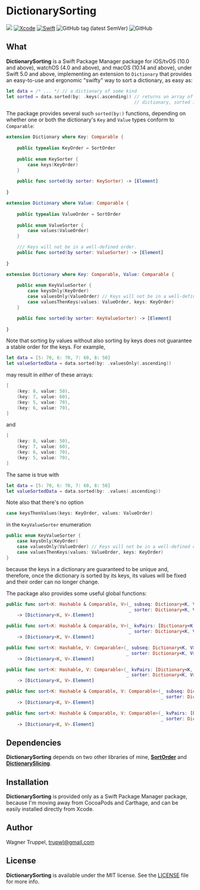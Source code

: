 # DictionarySorting
![](https://img.shields.io/badge/platforms-iOS%2010%20%7C%20tvOS%2010%20%7C%20watchOS%204%20%7C%20macOS%2010.14-red)
[![Xcode](https://img.shields.io/badge/Xcode-11-blueviolet.svg)](https://developer.apple.com/xcode)
[![Swift](https://img.shields.io/badge/Swift-5.0-orange.svg)](https://swift.org)
![GitHub tag (latest SemVer)](https://img.shields.io/github/v/tag/wltrup/DictionarySorting)
![GitHub](https://img.shields.io/github/license/wltrup/DictionarySorting)

## What

**DictionarySorting** is a Swift Package Manager package for iOS/tvOS (10.0 and above), watchOS (4.0 and above), and macOS (10.14 and above), under Swift 5.0 and above,  implementing an extension to `Dictionary` that provides an easy-to-use and ergonomic "swifty" way to sort a dictionary, as easy as:
```swift
let data = /* ... */ // a dictionary of some kind
let sorted = data.sorted(by: .keys(.ascending)) // returns an array of the elements stored in the
                                                // dictionary, sorted in ascending order of their keys
```

The package provides several such ```sorted(by:)``` functions, depending on whether one or both the dictionary's `Key` and `Value` types conform to `Comparable`:
```swift
extension Dictionary where Key: Comparable {
    
    public typealias KeyOrder = SortOrder
    
    public enum KeySorter {
        case keys(KeyOrder)
    }
    
    public func sorted(by sorter: KeySorter) -> [Element]
    
}

extension Dictionary where Value: Comparable {
    
    public typealias ValueOrder = SortOrder
    
    public enum ValueSorter {
        case values(ValueOrder)
    }

    /// Keys will not be in a well-defined order.
    public func sorted(by sorter: ValueSorter) -> [Element]
    
}

extension Dictionary where Key: Comparable, Value: Comparable {
    
    public enum KeyValueSorter {
        case keysOnly(KeyOrder)
        case valuesOnly(ValueOrder) // Keys will not be in a well-defined order.
        case valuesThenKeys(values: ValueOrder, keys: KeyOrder)
    }

    public func sorted(by sorter: KeyValueSorter) -> [Element]
    
}
```

Note that sorting by values without also sorting by keys does not guarantee a stable order for the keys. For example, 
```swift
let data = [5: 70, 6: 70, 7: 60, 8: 50]
let valueSortedData = data.sorted(by: .valuesOnly(.ascending))
```
may result in *either* of these arrays:
```swift
[
    (key: 8, value: 50),
    (key: 7, value: 60),
    (key: 5, value: 70),
    (key: 6, value: 70),
]
```
and
```swift
[
    (key: 8, value: 50),
    (key: 7, value: 60),
    (key: 6, value: 70),
    (key: 5, value: 70),
]
```

The same is true with
```swift
let data = [5: 70, 6: 70, 7: 60, 8: 50]
let valueSortedData = data.sorted(by: .values(.ascending))
```

Note also that there's no option
```swift
case keysThenValues(keys: KeyOrder, values: ValueOrder)
```
in the `KeyValueSorter` enumeration
```swift
public enum KeyValueSorter {
    case keysOnly(KeyOrder)
    case valuesOnly(ValueOrder) // Keys will not be in a well-defined order.
    case valuesThenKeys(values: ValueOrder, keys: KeyOrder)
}
```
because the keys in a dictionary are guaranteed to be unique and, therefore, once the dictionary is sorted by its keys, its values will be fixed and their order can no longer change.

The package also provides some useful global functions: 
```swift
public func sort<K: Hashable & Comparable, V>(_ subseq: Dictionary<K, V>.SubSequence,
                                              _ sorter: Dictionary<K, V>.KeySorter)
    -> [Dictionary<K, V>.Element]

public func sort<K: Hashable & Comparable, V>(_ kvPairs: [Dictionary<K, V>.Element],
                                              _ sorter: Dictionary<K, V>.KeySorter)
    -> [Dictionary<K, V>.Element]

public func sort<K: Hashable, V: Comparable>(_ subseq: Dictionary<K, V>.SubSequence,
                                             _ sorter: Dictionary<K, V>.ValueSorter)
    -> [Dictionary<K, V>.Element]

public func sort<K: Hashable, V: Comparable>(_ kvPairs: [Dictionary<K, V>.Element],
                                             _ sorter: Dictionary<K, V>.ValueSorter)
    -> [Dictionary<K, V>.Element]

public func sort<K: Hashable & Comparable, V: Comparable>(_ subseq: Dictionary<K, V>.SubSequence,
                                                          _ sorter: Dictionary<K, V>.KeyValueSorter)
    -> [Dictionary<K, V>.Element]

public func sort<K: Hashable & Comparable, V: Comparable>(_ kvPairs: [Dictionary<K, V>.Element],
                                                          _ sorter: Dictionary<K, V>.KeyValueSorter)
    -> [Dictionary<K, V>.Element]
```

## Dependencies

**DictionarySorting** depends on two other libraries of mine, [**SortOrder**](https://github.com/wltrup/SortOrder.git) and [**DictionarySlicing**](https://github.com/wltrup/DictionarySlicing.git).

## Installation

**DictionarySorting** is provided only as a Swift Package Manager package, because I'm moving away from CocoaPods and Carthage, and can be easily installed directly from Xcode.

## Author

Wagner Truppel, trupwl@gmail.com

## License

**DictionarySorting** is available under the MIT license. See the [LICENSE](./LICENSE) file for more info.
